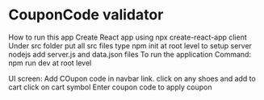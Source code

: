 # CouponCode validator
How to run this app
Create React app using npx create-react-app client
Under src folder put all src files
type npm init at root level to setup server nodejs
add server.js and data.json files
To run the application Command: npm run dev at root level

UI screen:
Add COupon code in navbar link.
click on any shoes and add to cart
click on cart symbol 
Enter coupon code to apply coupon
